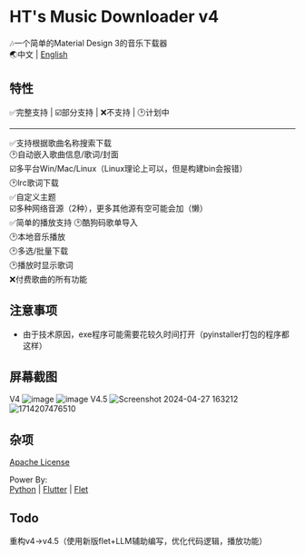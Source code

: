 # HT's Music Downloader v4

🎶一个简单的Material Design 3的音乐下载器  
🌏中文 | [English](https://github.com/HaoTian22/HT-Music-Downloader/blob/master/README_EN.md)

## 特性

✅完整支持 | ☑️部分支持 | ❌不支持 | 🕑计划中

---

✅支持根据歌曲名称搜索下载  
🕑自动嵌入歌曲信息/歌词/封面  
☑️多平台Win/Mac/Linux（Linux理论上可以，但是构建bin会报错）  
🕑lrc歌词下载  
✅自定义主题  
☑️多种网络音源（2种），更多其他源有空可能会加（懒）  
✅简单的播放支持
🕑酷狗码歌单导入  
🕑本地音乐播放  
🕑多选/批量下载  
🕑播放时显示歌词  
❌付费歌曲的所有功能  

## 注意事项

- 由于技术原因，exe程序可能需要花较久时间打开（pyinstaller打包的程序都这样）  

## 屏幕截图

V4
![image](https://user-images.githubusercontent.com/48882584/180126365-dd758718-0ef1-4ff8-b4b5-1c521382eacc.png)
![image](https://user-images.githubusercontent.com/48882584/180126578-412ba782-e112-4b1c-a57b-b0bddbe08237.png)
V4.5
![Screenshot 2024-04-27 163212](https://github.com/HaoTian22/HT-Music-Downloader/assets/48882584/9a9083a9-8178-4980-8aca-d05a6f42f7ec)
![1714207476510](https://github.com/HaoTian22/HT-Music-Downloader/assets/48882584/3a5b67d5-c83b-49c3-bd76-7968fac8a761)


## 杂项

[Apache License](https://github.com/HT-Music/HT-Music-Downloader/blob/master/LICENSE)  

Power By:  
[Python](https://python.org) | [Flutter](https://flutter.dev) | [Flet](https://flet.dev)

## Todo 
重构v4→v4.5（使用新版flet+LLM辅助编写，优化代码逻辑，播放功能）
